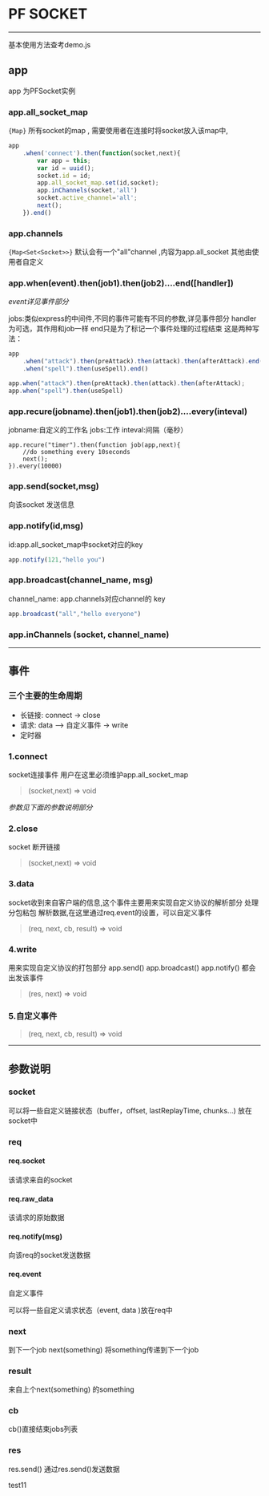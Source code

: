 # PF SOCKET 



------

基本使用方法查考demo.js

## app
app 为PFSocket实例

### app.all_socket_map
`{Map}` 所有socket的map , 需要使用者在连接时将socket放入该map中,

```js
app
    .when('connect').then(function(socket,next){
        var app = this;
        var id = uuid();
        socket.id = id;
        app.all_socket_map.set(id,socket);
        app.inChannels(socket,'all')
        socket.active_channel='all';
        next();
    }).end()
```

### app.channels 
`{Map<Set<Socket>>}`
默认会有一个"all"channel ,内容为app.all_socket
其他由使用者自定义
### app.when(event).then(job1).then(job2)....end([handler])
*event详见事件部分*

jobs:类似express的中间件,不同的事件可能有不同的参数,详见事件部分
handler为可选，其作用和job一样
end只是为了标记一个事件处理的过程结束
这是两种写法：
```js
app
    .when("attack").then(preAttack).then(attack).then(afterAttack).end()
    .when("spell").then(useSpell).end()
```
```js
app.when("attack").then(preAttack).then(attack).then(afterAttack);
app.when("spell").then(useSpell)
```

### app.recure(jobname).then(job1).then(job2)....every(inteval)
jobname:自定义的工作名
jobs:工作
inteval:间隔（毫秒）
```javascrpit
app.recure("timer").then(function job(app,next){
    //do something every 10seconds
    next();
}).every(10000)
```


### app.send(socket,msg)
向该socket 发送信息
### app.notify(id,msg)
id:app.all_socket_map中socket对应的key
```js
app.notify(121,"hello you")
```

### app.broadcast(channel_name, msg)
channel_name: app.channels对应channel的 key

```js
app.broadcast("all","hello everyone")
```

### app.inChannels (socket, channel_name)


-----------

## 事件

### 三个主要的生命周期
- 长链接: connect -> close
- 请求: data --> 自定义事件 -> write
- 定时器 

### 1.connect
socket连接事件
用户在这里必须维护app.all_socket_map
> (socket,next) => void

*参数见下面的参数说明部分*

### 2.close
socket 断开链接
> (socket,next) => void

### 3.data
socket收到来自客户端的信息,这个事件主要用来实现自定义协议的解析部分
处理分包粘包
解析数据,在这里通过req.event的设置，可以自定义事件

> (req, next, cb, result) => void

### 4.write
用来实现自定义协议的打包部分
app.send()
app.broadcast()
app.notify()
都会出发该事件

> (res, next) => void

### 5.自定义事件

> (req, next, cb, result) => void

---------

## 参数说明
### socket
可以将一些自定义链接状态（buffer，offset, lastReplayTime, chunks...) 放在socket中

### req

#### req.socket
该请求来自的socket
#### req.raw_data
该请求的原始数据
#### req.notify(msg)
向该req的socket发送数据
#### req.event
自定义事件

可以将一些自定义请求状态（event, data )放在req中


### next
到下一个job
next(something) 将something传递到下一个job

### result 
来自上个next(something) 的something
### cb
cb()直接结束jobs列表
### res
res.send()
通过res.send()发送数据


test11











